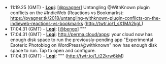 * <a id="11:19.25">11:19.25 (GMT)</a> - __[Loqi](https://github.com/Loqi)__: [<a href="https://twitter.com/pvagner">@pvagner</a>] Untangling @WithKnown plugin conflicts on the #IndieWeb (Reactions vs Bookmarks): https://pvagner.tk/2018/untangling-withknown-plugin-conflicts-on-the-indieweb-reactions-vs-bookmarks (http://twtr.io/1_sX1MA2kgL)
* <a id="17:04.31">17:04.31 (GMT)</a> - __[Loqi](https://github.com/Loqi)__: [<a href="https://twitter.com/bengo">@bengo</a>] """
* <a id="17:04.31">17:04.31 (GMT)</a> - __[Loqi](https://github.com/Loqi)__: http://perma.cloud/apps: your cloud now has enough disk space to run the previously-pending app "Experimental Esoteric Photoblog on WordPress/@withknown" now has enough disk space to run. Tap to open and configure.
* <a id="17:04.31">17:04.31 (GMT)</a> - __[Loqi](https://github.com/Loqi)__: """ (http://twtr.io/1_t22krw6kM)
